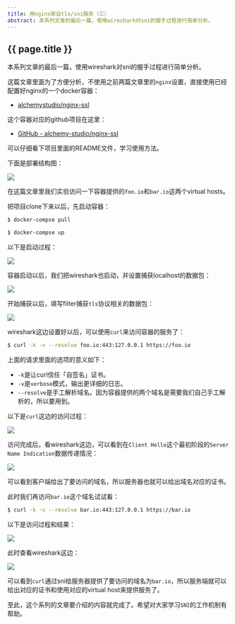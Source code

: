 ```yaml
---
title: 用nginx架设tls/sni服务（三）
abstract: 本系列文章的最后一篇，使用wireshark对sni的握手过程进行简单分析。
---
```


## {{ page.title }}

本系列文章的最后一篇，使用wireshark对sni的握手过程进行简单分析。

这篇文章里面为了方便分析，不使用之前两篇文章里的`nginx`设置，直接使用已经配置好nginx的一个docker容器：

* [alchemystudio/nginx-ssl](https://hub.docker.com/repository/docker/alchemystudio/nginx-ssl)

这个容器对应的github项目在这里：

* [GitHub - alchemy-studio/nginx-ssl](https://github.com/alchemy-studio/nginx-ssl)

可以仔细看下项目里面的README文件，学习使用方法。

下面是部署结构图：

![](https://raw.githubusercontent.com/liweinan/blogpic2020_i/master/jan29/FF91A024-2B1D-4F3A-AA29-449C18E16082.png)

在这篇文章里我们实验访问一下容器提供的`foo.io`和`bar.io`这两个virtual hosts。

把项目clone下来以后，先启动容器：

```bash
$ docker-compse pull
```

```bash
$ docker-compse up
```

以下是启动过程：

![](https://raw.githubusercontent.com/liweinan/blogpic2020_i/master/jan29/F9780B6E-9F5A-4F8F-83B4-D39D4A07F974.png)

容器启动以后，我们把wireshark也启动，并设置捕获localhost的数据包：

![](https://raw.githubusercontent.com/liweinan/blogpic2020_i/master/jan29/6DDFA435-616B-4CD0-917B-597505C002A5.png)

开始捕获以后，填写filter捕获`tls`协议相关的数据包：

![](https://raw.githubusercontent.com/liweinan/blogpic2020_i/master/jan29/E4404689-E9EC-499D-BCEE-673B7E6091B2.png)

wireshark这边设置好以后，可以使用`curl`来访问容器的服务了：

```bash
$ curl -k -v --resolve foo.io:443:127.0.0.1 https://foo.io
```

上面的请求里面的选项的意义如下：

* `-k`是让curl信任「自签名」证书。
* `-v`是`verbose`模式，输出更详细的日志。
* `--resolve`是手工解析域名。因为容器提供的两个域名是需要我们自己手工解析的，所以要用到。

以下是`curl`这边的访问过程：

![](https://raw.githubusercontent.com/liweinan/blogpic2020_i/master/jan29/2D256DAC-CC89-404A-A6AB-8A8AA17A501B.png)

访问完成后，看wireshark这边，可以看到在`Client Hello`这个最初阶段的`Server Name Indication`数据传递情况：

![](https://raw.githubusercontent.com/liweinan/blogpic2020_i/master/jan29/59231066-4710-49A5-A5B7-C9A0A6FBD724.png)

可以看到客户端给出了要访问的域名，所以服务器也就可以给出域名对应的证书。

此时我们再访问`bar.io`这个域名试试看：

```bash
$ curl -k -v --resolve bar.io:443:127.0.0.1 https://bar.io
```

以下是访问过程和结果：

![](https://raw.githubusercontent.com/liweinan/blogpic2020_i/master/jan29/3FC5DC81-FB29-4250-9A5B-F76D47494332.png)

此时查看wireshark这边：

![](https://raw.githubusercontent.com/liweinan/blogpic2020_i/master/jan29/E999EDC0-9E82-481B-B930-6F858A9FC7EF.png)

可以看到`curl`通过sni给服务器提供了要访问的域名为`bar.io`，所以服务端就可以给出对应的证书和使用对应的virtual host来提供服务了。

至此，这个系列的文章要介绍的内容就完成了。希望对大家学习`SNI`的工作机制有帮助。


